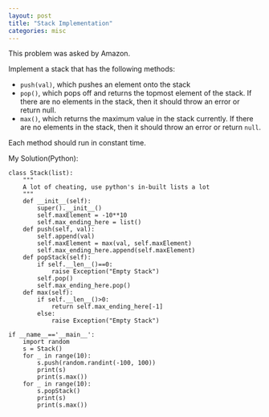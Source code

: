 ```yaml
---
layout: post
title: "Stack Implementation"
categories: misc
---
```


This problem was asked by Amazon.

Implement a stack that has the following methods:

- `push(val)`, which pushes an element onto the stack
- `pop()`, which pops off and returns the topmost element of the stack. If there are no elements in the stack, then it should throw an error or return null.
- `max()`, which returns the maximum value in the stack currently. If there are no elements in the stack, then it should throw an error or return `null`.

Each method should run in constant time.


My Solution(Python):
```
class Stack(list):
    """
    A lot of cheating, use python's in-built lists a lot
    """
    def __init__(self):
        super().__init__()
        self.maxElement = -10**10
        self.max_ending_here = list()
    def push(self, val):
        self.append(val)
        self.maxElement = max(val, self.maxElement)
        self.max_ending_here.append(self.maxElement)
    def popStack(self):
        if self.__len__()==0:
            raise Exception("Empty Stack")
        self.pop()
        self.max_ending_here.pop()
    def max(self):
        if self.__len__()>0:
            return self.max_ending_here[-1]
        else:
            raise Exception("Empty Stack")

if __name__=='__main__':
    import random
    s = Stack()
    for _ in range(10):
        s.push(random.randint(-100, 100))
        print(s)
        print(s.max())
    for _ in range(10):
        s.popStack()
        print(s)
        print(s.max())
```
